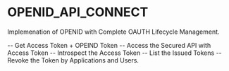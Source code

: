 # OPENID_API_CONNECT
Implemenation of OPENID with Complete OAUTH Lifecycle Management. 

-- Get Access Token + OPEIND Token 
-- Access the Secured API with Access Token 
-- Introspect the Access Token 
-- List the Issued Tokens 
-- Revoke the Token by Applications and Users.
